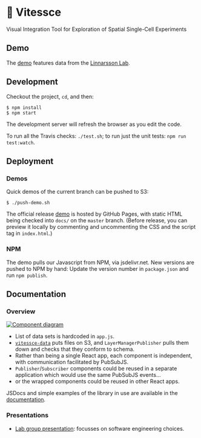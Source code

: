 # 🚄  Vitessce

Visual Integration Tool for Exploration of Spatial Single-Cell Experiments

## Demo

The [demo](https://hms-dbmi.github.io/vitessce/demos) features data from
the [Linnarsson Lab](http://linnarssonlab.org/osmFISH/availability/).

## Development

Checkout the project, `cd`, and then:

```
$ npm install
$ npm start
```

The development server will refresh the browser as you edit the code.

To run all the Travis checks: `./test.sh`;
to run just the unit tests: `npm run test:watch`.

## Deployment

### Demos

Quick demos of the current branch can be pushed to S3:

```
$ ./push-demo.sh
```

The official release [demo](https://hms-dbmi.github.io/vitessce/demos) is hosted by
GitHub Pages, with static HTML being checked into `docs/` on the
`master` branch. (Before release, you can preview it locally
by commenting and uncommenting the CSS and the script tag in `index.html`.)

### NPM

The demo pulls our Javascript from NPM, via jsdelivr.net.
New versions are pushed to NPM by hand:
Update the version number in `package.json` and run `npm publish`.

## Documentation

### Overview

[<img alt="Component diagram" src="https://docs.google.com/drawings/d/e/2PACX-1vSoB3YGPxOTKnFOpYHeHX4JruHnibGXruM36uAZtuvPQNM3a7F4uS3q4b5jwGNQ6TJ7bQ9IPB32rdle/pub?w=996&h=532">](https://docs.google.com/drawings/d/1vS6wP1vs5QepLhXGDRww7LR505HJ-aIqnGn9O19f6xg/edit)

- List of data sets is hardcoded in `app.js`.
- [`vitessce-data`](https://github.com/hms-dbmi/vitessce-data) puts files on S3, and `LayerManagerPublisher` pulls them down and checks that they conform to schema.
- Rather than being a single React app, each component is independent, with communication facilitated by PubSubJS.
- `Publisher`/`Subscriber` components could be reused in a separate application which would use the same PubSubJS events...
- or the wrapped components could be reused in other React apps.

JSDocs and simple examples of the library in use are available in the
[documentation](https://hms-dbmi.github.io/vitessce/).

### Presentations
- [Lab group presentation](https://docs.google.com/presentation/d/1uW3J83LYaa67M9ZKe15AQw_h06QiFJBzpBickbRFcCY): focusses on software engineering choices.
